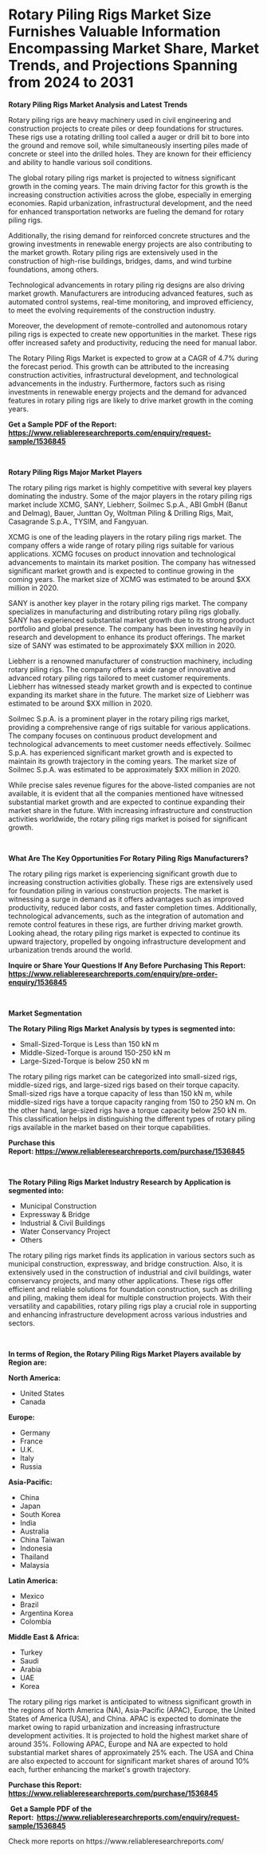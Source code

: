<p><h1>Rotary Piling Rigs Market Size Furnishes Valuable Information Encompassing Market Share, Market Trends, and Projections Spanning from 2024 to 2031</h1></p><p><strong>Rotary Piling Rigs Market Analysis and Latest Trends</strong></p>
<p><p>Rotary piling rigs are heavy machinery used in civil engineering and construction projects to create piles or deep foundations for structures. These rigs use a rotating drilling tool called a auger or drill bit to bore into the ground and remove soil, while simultaneously inserting piles made of concrete or steel into the drilled holes. They are known for their efficiency and ability to handle various soil conditions.</p><p>The global rotary piling rigs market is projected to witness significant growth in the coming years. The main driving factor for this growth is the increasing construction activities across the globe, especially in emerging economies. Rapid urbanization, infrastructural development, and the need for enhanced transportation networks are fueling the demand for rotary piling rigs.</p><p>Additionally, the rising demand for reinforced concrete structures and the growing investments in renewable energy projects are also contributing to the market growth. Rotary piling rigs are extensively used in the construction of high-rise buildings, bridges, dams, and wind turbine foundations, among others.</p><p>Technological advancements in rotary piling rig designs are also driving market growth. Manufacturers are introducing advanced features, such as automated control systems, real-time monitoring, and improved efficiency, to meet the evolving requirements of the construction industry.</p><p>Moreover, the development of remote-controlled and autonomous rotary piling rigs is expected to create new opportunities in the market. These rigs offer increased safety and productivity, reducing the need for manual labor.</p><p>The Rotary Piling Rigs Market is expected to grow at a CAGR of 4.7% during the forecast period. This growth can be attributed to the increasing construction activities, infrastructural development, and technological advancements in the industry. Furthermore, factors such as rising investments in renewable energy projects and the demand for advanced features in rotary piling rigs are likely to drive market growth in the coming years.</p></p>
<p><strong>Get a Sample PDF of the Report:&nbsp; <a href="https://www.reliableresearchreports.com/enquiry/request-sample/1536845">https://www.reliableresearchreports.com/enquiry/request-sample/1536845</a></strong></p>
<p>&nbsp;</p>
<p><strong>Rotary Piling Rigs Major Market Players</strong></p>
<p><p>The rotary piling rigs market is highly competitive with several key players dominating the industry. Some of the major players in the rotary piling rigs market include XCMG, SANY, Liebherr, Soilmec S.p.A., ABI GmbH (Banut and Delmag), Bauer, Junttan Oy, Woltman Piling & Drilling Rigs, Mait, Casagrande S.p.A., TYSIM, and Fangyuan.</p><p>XCMG is one of the leading players in the rotary piling rigs market. The company offers a wide range of rotary piling rigs suitable for various applications. XCMG focuses on product innovation and technological advancements to maintain its market position. The company has witnessed significant market growth and is expected to continue growing in the coming years. The market size of XCMG was estimated to be around $XX million in 2020.</p><p>SANY is another key player in the rotary piling rigs market. The company specializes in manufacturing and distributing rotary piling rigs globally. SANY has experienced substantial market growth due to its strong product portfolio and global presence. The company has been investing heavily in research and development to enhance its product offerings. The market size of SANY was estimated to be approximately $XX million in 2020.</p><p>Liebherr is a renowned manufacturer of construction machinery, including rotary piling rigs. The company offers a wide range of innovative and advanced rotary piling rigs tailored to meet customer requirements. Liebherr has witnessed steady market growth and is expected to continue expanding its market share in the future. The market size of Liebherr was estimated to be around $XX million in 2020.</p><p>Soilmec S.p.A. is a prominent player in the rotary piling rigs market, providing a comprehensive range of rigs suitable for various applications. The company focuses on continuous product development and technological advancements to meet customer needs effectively. Soilmec S.p.A. has experienced significant market growth and is expected to maintain its growth trajectory in the coming years. The market size of Soilmec S.p.A. was estimated to be approximately $XX million in 2020.</p><p>While precise sales revenue figures for the above-listed companies are not available, it is evident that all the companies mentioned have witnessed substantial market growth and are expected to continue expanding their market share in the future. With increasing infrastructure and construction activities worldwide, the rotary piling rigs market is poised for significant growth.</p></p>
<p>&nbsp;</p>
<p><strong>What Are The Key Opportunities For Rotary Piling Rigs Manufacturers?</strong></p>
<p><p>The rotary piling rigs market is experiencing significant growth due to increasing construction activities globally. These rigs are extensively used for foundation piling in various construction projects. The market is witnessing a surge in demand as it offers advantages such as improved productivity, reduced labor costs, and faster completion times. Additionally, technological advancements, such as the integration of automation and remote control features in these rigs, are further driving market growth. Looking ahead, the rotary piling rigs market is expected to continue its upward trajectory, propelled by ongoing infrastructure development and urbanization trends around the world.</p></p>
<p><strong>Inquire or Share Your Questions If Any Before Purchasing This Report: <a href="https://www.reliableresearchreports.com/enquiry/pre-order-enquiry/1536845">https://www.reliableresearchreports.com/enquiry/pre-order-enquiry/1536845</a></strong></p>
<p>&nbsp;</p>
<p><strong>Market Segmentation</strong></p>
<p><strong>The Rotary Piling Rigs Market Analysis by types is segmented into:</strong></p>
<p><ul><li>Small-Sized-Torque is Less than 150 kN m</li><li>Middle-Sized-Torque is around 150-250 kN m</li><li>Large-Sized-Torque is below 250 kN m</li></ul></p>
<p><p>The rotary piling rigs market can be categorized into small-sized rigs, middle-sized rigs, and large-sized rigs based on their torque capacity. Small-sized rigs have a torque capacity of less than 150 kN m, while middle-sized rigs have a torque capacity ranging from 150 to 250 kN m. On the other hand, large-sized rigs have a torque capacity below 250 kN m. This classification helps in distinguishing the different types of rotary piling rigs available in the market based on their torque capabilities.</p></p>
<p><strong>Purchase this Report:&nbsp;<a href="https://www.reliableresearchreports.com/purchase/1536845">https://www.reliableresearchreports.com/purchase/1536845</a></strong></p>
<p>&nbsp;</p>
<p><strong>The Rotary Piling Rigs Market Industry Research by Application is segmented into:</strong></p>
<p><ul><li>Municipal Construction</li><li>Expressway & Bridge</li><li>Industrial & Civil Buildings</li><li>Water Conservancy Project</li><li>Others</li></ul></p>
<p><p>The rotary piling rigs market finds its application in various sectors such as municipal construction, expressway, and bridge construction. Also, it is extensively used in the construction of industrial and civil buildings, water conservancy projects, and many other applications. These rigs offer efficient and reliable solutions for foundation construction, such as drilling and piling, making them ideal for multiple construction projects. With their versatility and capabilities, rotary piling rigs play a crucial role in supporting and enhancing infrastructure development across various industries and sectors.</p></p>
<p>&nbsp;</p>
<p><strong>In terms of Region, the Rotary Piling Rigs Market Players available by Region are:</strong></p>
<p>
    <p> <strong> North America: </strong>
        <ul>
            <li>United States</li>
            <li>Canada</li>
        </ul>
        </p> 
    <p> <strong> Europe: </strong>
        <ul>
            <li>Germany</li>
            <li>France</li>
            <li>U.K.</li>
            <li>Italy</li>
            <li>Russia</li>
        </ul>
        </p> 
    <p> <strong> Asia-Pacific: </strong>
        <ul>
            <li>China</li>
            <li>Japan</li>
            <li>South Korea</li>
            <li>India</li>
            <li>Australia</li>
            <li>China Taiwan</li>
            <li>Indonesia</li>
            <li>Thailand</li>
            <li>Malaysia</li>
        </ul>
        </p> 
    <p> <strong> Latin America: </strong>
        <ul>
            <li>Mexico</li>
            <li>Brazil</li>
            <li>Argentina Korea</li>
            <li>Colombia</li>
        </ul>
        </p> 
    <p> <strong> Middle East & Africa: </strong>
        <ul>
            <li>Turkey</li>
            <li>Saudi</li>
            <li>Arabia</li>
            <li>UAE</li>
            <li>Korea</li>
        </ul>
    </p>
    </p>
<p><p>The rotary piling rigs market is anticipated to witness significant growth in the regions of North America (NA), Asia-Pacific (APAC), Europe, the United States of America (USA), and China. APAC is expected to dominate the market owing to rapid urbanization and increasing infrastructure development activities. It is projected to hold the highest market share of around 35%. Following APAC, Europe and NA are expected to hold substantial market shares of approximately 25% each. The USA and China are also expected to account for significant market shares of around 10% each, further enhancing the market's growth trajectory.</p></p>
<p><strong>Purchase this Report: <a href="https://www.reliableresearchreports.com/purchase/1536845">https://www.reliableresearchreports.com/purchase/1536845</a></strong></p>
<p>&nbsp;<strong>Get a Sample PDF of the Report:&nbsp;&nbsp;<a href="https://www.reliableresearchreports.com/enquiry/request-sample/1536845">https://www.reliableresearchreports.com/enquiry/request-sample/1536845</a></strong></p>
<p><strong></strong></p>
<p>Check more reports on https://www.reliableresearchreports.com/</p>